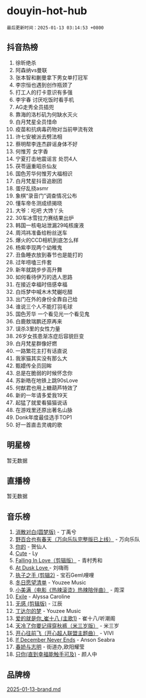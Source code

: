 # douyin-hot-hub

`最后更新时间：2025-01-13 03:14:53 +0800`

## 抖音热榜

1. 徐昕绝杀
1. 阿森纳vs曼联
1. 张本智和蒯曼拿下男女单打冠军
1. 李宗恒也遇到创作瓶颈了
1. 打工人的打卡意识有多强
1. 李宇春 讨厌吃饭时看手机
1. AG走秀全员插兜
1. 靠海的洛杉矶为何缺水灭火
1. 白月梵星全员惜命
1. 疫苗和抗病毒药物对当前甲流有效
1. 许七安被派去劈法相
1. 蔡明帮李连杰辟谣身体不好
1. 何惟芳 女字香
1. 宁夏打击地震谣言 处罚4人
1. 茯苓逼重昭杀仙友
1. 国色芳华何惟芳大福相识
1. 白月梵星抖音追剧团
1. 蛋仔乱挠asmr
1. 象棋“录音门”调查情况公布
1. 懂车帝冬测成绩揭晓
1. 大爷：吃吧 大馋丫头
1. 30车冰雪拉力赛结果出炉
1. 韩国一核电站泄漏29吨核废液
1. 周鸿祎准备给粉丝送车
1. 爆火的CCD相机到底怎么样
1. 杨紫李现两个幼稚鬼
1. 丑鱼睡衣放到春节也是能打的
1. 过年唠嗑三件套
1. 新年就跳步步高升舞
1. 如何看待伊万的选人思路
1. 在接近幸福时倍感幸福
1. 白烁梦中喊木木梵樾吃醋
1. 出门在外的身份全靠自己给
1. 谁说三个人不能打羽毛球
1. 国色芳华 一个看见光一个看见鬼
1. 白鹿敖瑞鹏还原再来
1. 误杀3里的女性力量
1. 26岁女孩患渐冻症后容貌巨变
1. 白月梵星群像好燃
1. 一路繁花主打有话直说
1. 我家猫其实没有那么大
1. 甄嬛传全员回眸
1. 总是在脆弱的时候怀念你
1. 苏新皓在地铁上跳90sLove
1. 何猷君也用上糖葫芦特效了
1. 新的一年请多爱我19天
1. 起猛了就爱看猫猫说话
1. 在游戏里还原出著名山脉
1. Donk年度最佳选手TOP1
1. 好一首直击灵魂的歌

## 明星榜

暂无数据

## 直播榜

暂无数据

## 音乐榜

1. [消散对白(圆梦版)](https://sf5-hl-cdn-tos.douyinstatic.com/obj/tos-cn-ve-2774/og4jB5I5IizzoZVAAAzWgBMAsMDWoArfwBOiFs) - 丁禹兮
1. [野百合也有春天（万向乐队完整版已上线）](https://sf5-hl-cdn-tos.douyinstatic.com/obj/tos-cn-ve-2774/oMnUxhRAMiAGBqDtIPBQ7ACYQZFlJCftcgeDJE) - 万向乐队
1. [你的](https://sf5-hl-cdn-tos.douyinstatic.com/obj/tos-cn-ve-2774/oYuIeKf42jB7sEV6B2upMdpYAgfrQWj0FeRegh) - 贺仙人
1. [Cute](https://sf5-hl-cdn-tos.douyinstatic.com/obj/tos-cn-ve-2774/o4IbIzHWKAAB4wsS5qMBRiiAlEBGTpQRNfFvuo) - Ly
1. [Falling In Love（剪辑版）](https://sf5-hl-cdn-tos.douyinstatic.com/obj/tos-cn-ve-2774/o8ajpA8zzgBPahbBIO8AcKGBLJezFCRd1wfP9f) - 青村秀和
1. [ At Dusk  Love ](https://sf5-hl-cdn-tos.douyinstatic.com/obj/tos-cn-ve-2774/o8CrpCf5CaYgI4ZrtQgMQAFEfuGqNnRSDQAPBc) - 刘嗨雨
1. [执子之手 (剪辑2)](https://sf5-hl-cdn-tos.douyinstatic.com/obj/tos-cn-ve-2774/oUoZLQjCc31XzqsBnBQUNgeKtYPBcgbFDwtfcu) - 宝石Gem\哩哩
1. [冬日愿望清单](https://sf5-hl-cdn-tos.douyinstatic.com/obj/tos-cn-ve-2774/oIIgUOeamCFCVAzxN6MFRLIBlLGpUqQxeeHrLE) - Youzee Music
1. [小美满（电影《热辣滚烫》热辣陪伴曲）](https://sf5-hl-cdn-tos.douyinstatic.com/obj/tos-cn-ve-2774/o0GAn2lSgfZIDUgtevCGDQYnFg4CwnrBaxbTZL) - 周深
1. [Exile](https://sf5-hl-cdn-tos.douyinstatic.com/obj/tos-cn-ve-2774/oYj4gAQTknKE3WW0Je8KGmQ7z1cA4FefwtbufD) - Alyssa Caroline
1. [无感 (剪辑版)](https://sf5-hl-cdn-tos.douyinstatic.com/obj/tos-cn-ve-2774/o0eIsUzJBDlQaQFC5OFlgbMEZC1TFYBftOBn6p) - 江辰
1. [丁达尔的梦](https://sf5-hl-cdn-tos.douyinstatic.com/obj/tos-cn-ve-2774/oMU3WirUZBVQkAC9ccG5P2IQirziZM2RTInUY) - Youzee Music
1. [爱的就是你_崔十八 (主歌1)](https://sf3-cdn-tos.douyinstatic.com/obj/tos-cn-ve-2774/oI5BO5DhFZ6UTcNCnZaOCBLtZ7WIMQGfgnXf5E) - 崔十八/听潮阁
1. [天冷了你要记得穿秋裤（米三岁版）](https://sf5-hl-cdn-tos.douyinstatic.com/obj/tos-cn-ve-2774/oQlIwVIDWiZ6BQilAorS7MA0AgCkQDvcZAdm1) - 米三岁
1. [开心往前飞（开心超人联盟主题曲）](https://sf5-hl-cdn-tos.douyinstatic.com/obj/tos-cn-ve-2774/9d8fb7c82cf1421fb93a9fe925275e0a) - VIVI
1. [If December Never Ends](https://sf5-hl-cdn-tos.douyinstatic.com/obj/tos-cn-ve-2774/oY1IQMoTgCFIBg8RZifyqlBBt1UFgitTYmxeOS) - Anson Seabra
1. [春娇与志明](https://sf5-hl-cdn-tos.douyinstatic.com/obj/tos-cn-ve-2774/e530d8fceb7044b39707d7f9ff54add1) - 街道办,欧阳耀莹
1. [只你(直到幸福能触手可及)](https://sf5-hl-cdn-tos.douyinstatic.com/obj/tos-cn-ve-2774/o0lBkRDzFTeaVSUz3ZZSCBVtZ5DIMQGfgmEAuE) - 颜人中

## 品牌榜

[2025-01-13-brand.md](2025-01-13-brand.md)
